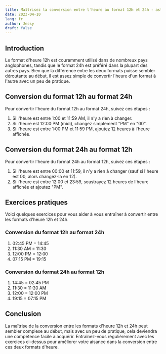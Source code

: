 ```yaml
---
title: Maîtrisez la conversion entre l'heure au format 12h et 24h - astuces et exercices pratiques
date: 2023-04-10
lang: fr
author: Jessy
draft: false
---
```


## Introduction

Le format d'heure 12h est couramment utilisé dans de nombreux pays anglophones, tandis que le format 24h est préféré dans la plupart des autres pays. Bien que la différence entre les deux formats puisse sembler déroutante au début, il est assez simple de convertir l'heure d'un format à l'autre avec un peu de pratique.

## Conversion du format 12h au format 24h

Pour convertir l'heure du format 12h au format 24h, suivez ces étapes :

1. Si l'heure est entre 1:00 et 11:59 AM, il n'y a rien à changer.
2. Si l'heure est 12:00 PM (midi), changez simplement "PM" en "00".
3. Si l'heure est entre 1:00 PM et 11:59 PM, ajoutez 12 heures à l'heure affichée.

## Conversion du format 24h au format 12h

Pour convertir l'heure du format 24h au format 12h, suivez ces étapes :

1. Si l'heure est entre 00:00 et 11:59, il n'y a rien à changer (sauf si l'heure est 00, alors changez-la en 12).
2. Si l'heure est entre 12:00 et 23:59, soustrayez 12 heures de l'heure affichée et ajoutez "PM".

## Exercices pratiques

Voici quelques exercices pour vous aider à vous entraîner à convertir entre les formats d'heure 12h et 24h.

### Conversion du format 12h au format 24h

1. 02:45 PM = 14:45
2. 11:30 AM = 11:30
3. 12:00 PM = 12:00
4. 07:15 PM = 19:15

### Conversion du format 24h au format 12h

1. 14:45 = 02:45 PM
2. 11:30 = 11:30 AM
3. 12:00 = 12:00 PM
4. 19:15 = 07:15 PM

## Conclusion

La maîtrise de la conversion entre les formats d'heure 12h et 24h peut sembler complexe au début, mais avec un peu de pratique, cela deviendra une compétence facile à acquérir. Entraînez-vous régulièrement avec les exercices ci-dessus pour améliorer votre aisance dans la conversion entre ces deux formats d'heure.
